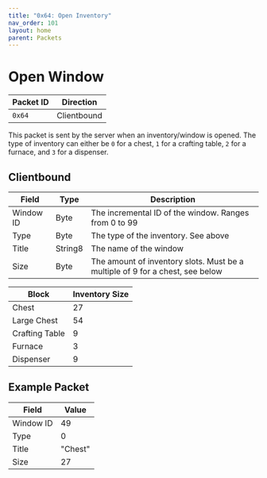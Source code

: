 ```yaml
---
title: "0x64: Open Inventory"
nav_order: 101
layout: home
parent: Packets
---
```


# Open Window

| Packet ID | Direction   |
| --------- | ----------- |
| `0x64`    | Clientbound |

This packet is sent by the server when an inventory/window is opened. The type of inventory can either be `0` for a chest, `1` for a crafting table, `2` for a furnace, and `3` for a dispenser.

## Clientbound

| Field     | Type    | Description                                                                    |
| --------- | ------- | ------------------------------------------------------------------------------ |
| Window ID | Byte    | The incremental ID of the window. Ranges from 0 to 99                         |
| Type      | Byte    | The type of the inventory. See above                                          |
| Title     | String8 | The name of the window                                                        |
| Size      | Byte    | The amount of inventory slots. Must be a multiple of 9 for a chest, see below |

| Block          | Inventory Size |
| -------------- | -------------- |
| Chest          | 27             |
| Large Chest    | 54             |
| Crafting Table | 9              |
| Furnace        | 3              |
| Dispenser      | 9              |

## Example Packet

| Field | Value | 
| --- | --- |
| Window ID | 49 |
| Type | 0 |
| Title | "Chest" |
| Size | 27 |
